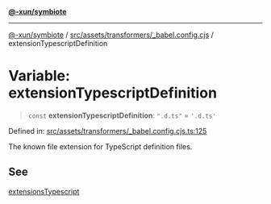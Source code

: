 [**@-xun/symbiote**](../../../../../README.md)

***

[@-xun/symbiote](../../../../../README.md) / [src/assets/transformers/\_babel.config.cjs](../README.md) / extensionTypescriptDefinition

# Variable: extensionTypescriptDefinition

> `const` **extensionTypescriptDefinition**: `".d.ts"` = `'.d.ts'`

Defined in: [src/assets/transformers/\_babel.config.cjs.ts:125](https://github.com/Xunnamius/symbiote/blob/0bafa3046d16effe919127463c68cff1fb657848/src/assets/transformers/_babel.config.cjs.ts#L125)

The known file extension for TypeScript definition files.

## See

[extensionsTypescript](extensionsTypescript.md)
